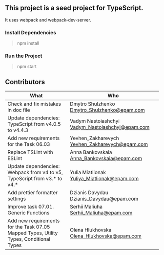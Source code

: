 ## This project is a seed project for TypeScript.

It uses webpack and webpack-dev-server.

### Install Dependencies
> npm install

### Run the Project
> npm start

## Contributors
| What                                                                       | Who                                               |
| -------------------------------------------------------------------------- |---------------------------------------------------|
| Check and fix mistakes in doc file                                         | Dmytro Shulzhenko <Dmytro_Shulzhenko@epam.com>    |
| Update dependencies: TypeScript from v4.0.5 to v4.4.3                      | Vadym Nastoiashchyi <Vadym_Nastoiashchyi@epam.com>|
| Add new requirements for the Task 06.03                                    | Yevhen_Zakharevych <Yevhen_Zakharevych@epam.com>  |
| Replace TSLint with ESLint                                                 | Anna Bankovskaia <Anna_Bankovskaia@epam.com>      |
| Update dependencies: Webpack from v4 to v5, TypeScript from v3.* to v4.*   | Yulia Miatlionak <Yuliya_Miatlionak@epam.com>     |
| Add prettier formatter settings                                            | Dzianis Davydau <Dzianis_Davydau@epam.com>        |
| Improve task 07.01. Generic Functions                                      | Serhii Maliuha <Serhii_Maliuha@epam.com>          |
| Add new requirements for the Task 07.05 Mapped Types, Utility Types, Conditional Types | Olena Hlukhovska <Olena_Hlukhovska@epam.com> |